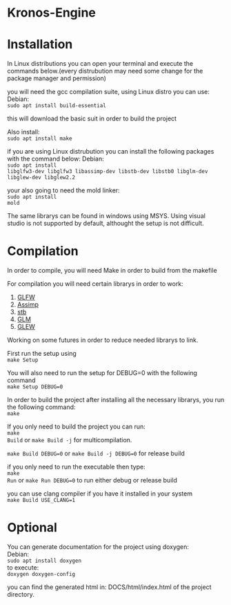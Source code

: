 # Kronos-Engine

# Installation
In Linux distributions you can open your terminal and execute the commands below.(every distrubution may need some change for the package manager and permission)

you will need the gcc compilation suite, using Linux distro you can use:
Debian:<br>
  <code>sudo apt install build-essential</code>
  
this will download the basic suit in order to build the project

Also install:<br>
  <code>sudo apt install make</code>

if you are using Linux distrubution you can install the following packages with the command below:
Debian:<br>
  <code>sudo apt install libglfw3-dev libglfw3 libassimp-dev libstb-dev libstb0 libglm-dev libglew-dev libglew2.2</code>
  
your also going to need the mold linker:<br>
  <code>sudo apt install mold</code>

The same librarys can be found in windows using MSYS. Using visual studio is not supported by default, althought the setup is not difficult.

# Compilation
In order to compile, you will need Make in order to build from the makefile

For compilation you will need certain librarys in order to work:
1) <a href=https://www.glfw.org/>GLFW</a>
2) <a href=https://github.com/assimp/assimp>Assimp</a>
3) <a href=https://github.com/nothings/stb>stb</a>
4) <a href=https://github.com/g-truc/glm>GLM</a>
5) <a href=https://glew.sourceforge.net/>GLEW</a>

Working on some futures in order to reduce needed librarys to link.

First run the setup using<br>
<code>make Setup</code>

You will also need to run the setup for DEBUG=0 with the following command<br>
<code>make Setup DEBUG=0</code>

In order to build the project after installing all the necessary librarys, you run the following command:<br>
  <code>make</code>

If you only need to build the project you can run:<br>
<code>make Build</code> or <code>make Build -j</code> for multicompilation.<br>

<code>make Build DEBUG=0</code> or <code>make Build -j DEBUG=0</code> for release build

if you only need to run the executable then type:<br>
<code>make Run</code> or <code>make Run DEBUG=0</code> to run either debug or release build

you can use clang compiler if you have it installed in your system<br>
<code>make Build USE_CLANG=1</code>

# Optional
You can generate documentation for the project using doxygen:<br>
Debian:<br>
  <code>sudo apt install doxygen</code><br>
  to execute:<br>
  <code>doxygen doxygen-config</code><br>

you can find the generated html in: DOCS/html/index.html of the project directory.